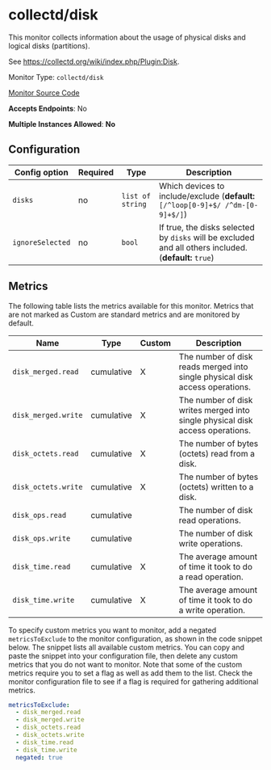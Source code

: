 <!--- GENERATED BY gomplate from scripts/docs/monitor-page.md.tmpl --->

# collectd/disk

 This monitor collects information about the usage of
physical disks and logical disks (partitions).

See https://collectd.org/wiki/index.php/Plugin:Disk.


Monitor Type: `collectd/disk`

[Monitor Source Code](https://github.com/signalfx/signalfx-agent/tree/master/internal/monitors/collectd/disk)

**Accepts Endpoints**: No

**Multiple Instances Allowed**: **No**

## Configuration

| Config option | Required | Type | Description |
| --- | --- | --- | --- |
| `disks` | no | `list of string` | Which devices to include/exclude (**default:** `[/^loop[0-9]+$/ /^dm-[0-9]+$/]`) |
| `ignoreSelected` | no | `bool` | If true, the disks selected by `disks` will be excluded and all others included. (**default:** `true`) |




## Metrics

The following table lists the metrics available for this monitor. Metrics that are not marked as Custom are standard metrics and are monitored by default.

| Name | Type | Custom | Description |
| ---  | ---  | ---    | ---         |
| `disk_merged.read` | cumulative | X | The number of disk reads merged into single physical disk access operations. |
| `disk_merged.write` | cumulative | X | The number of disk writes merged into single physical disk access operations. |
| `disk_octets.read` | cumulative | X | The number of bytes (octets) read from a disk. |
| `disk_octets.write` | cumulative | X | The number of bytes (octets) written to a disk. |
| `disk_ops.read` | cumulative |  | The number of disk read operations. |
| `disk_ops.write` | cumulative |  | The number of disk write operations. |
| `disk_time.read` | cumulative | X | The average amount of time it took to do a read operation. |
| `disk_time.write` | cumulative | X | The average amount of time it took to do a write operation. |

To specify custom metrics you want to monitor, add a negated `metricsToExclude` to the monitor configuration, as shown in the code snippet below. The snippet lists all available custom metrics. You can copy and paste the snippet into your configuration file, then delete any custom metrics that you do not want to monitor. 
Note that some of the custom metrics require you to set a flag as well as add them to the list. Check the monitor configuration file to see if a flag is required for gathering additional metrics.
```yaml 
metricsToExclude:
  - disk_merged.read
  - disk_merged.write
  - disk_octets.read
  - disk_octets.write
  - disk_time.read
  - disk_time.write
  negated: true
```





